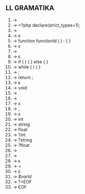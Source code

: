 ## LL GRAMATIKA

1. <prog> -> <prolog> <seq-stats> <epilog>
2. <prolog> -> <?php <wspace> declare(strict_types=1);
3. <seq-stats> -> <stat> <fnc-decl> <seq-stats>
4. <seq-stats> -> ε
5. <fnc-decl> -> function functionId ( <param> ) : <fnc-type> { <st-list> }
6. <fnc-decl> -> ε
7. <st-list> -> <stat> <st-list>
8. <st-list> -> ε
9. <stat> -> if ( <expr> ) { <st-list> } else { <st-list> }
10. <stat> -> while ( <expr> ) { <st-list> }
11. <stat> -> <assign> ;
12. <stat> -> return <expr> ;
13. <stat> -> ε
14. <fnc-type> -> void
15. <fnc-type> -> <type>
16. <param> -> <type> <var> <params> 
17. <param> -> ε
18. <params> -> , <type> <var> <params>
19. <params> -> ε
20. <type> -> int
21. <type> -> string
22. <type> -> float
23. <type> -> ?int
24. <type> -> ?string
25. <type> -> ?float
26. <assign> -> <expr>
27. <assign> -> <var> <r-side>
28. <assign> -> ε
29. <r-side> -> = <expr>
30. <r-side> -> ε
31. <var> -> $varId
32. <epilog> -> ?>EOF
33. <epilog> -> EOF